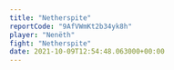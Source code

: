 ```yaml
---
title: "Netherspite"
reportCode: "9AfVWmKt2b34yk8h"
player: "Nenëth"
fight: "Netherspite"
date: 2021-10-09T12:54:48.063000+00:00
---
```

